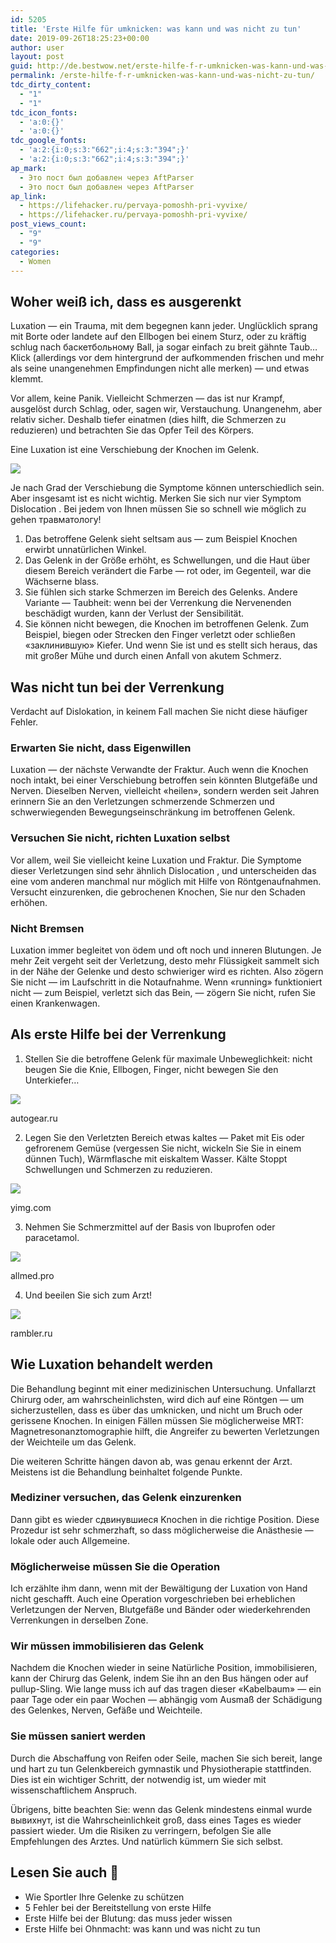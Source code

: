 ```yaml
---
id: 5205
title: 'Erste Hilfe für umknicken: was kann und was nicht zu tun'
date: 2019-09-26T18:25:23+00:00
author: user
layout: post
guid: http://de.bestwow.net/erste-hilfe-f-r-umknicken-was-kann-und-was-nicht-zu-tun/
permalink: /erste-hilfe-f-r-umknicken-was-kann-und-was-nicht-zu-tun/
tdc_dirty_content:
  - "1"
  - "1"
tdc_icon_fonts:
  - 'a:0:{}'
  - 'a:0:{}'
tdc_google_fonts:
  - 'a:2:{i:0;s:3:"662";i:4;s:3:"394";}'
  - 'a:2:{i:0;s:3:"662";i:4;s:3:"394";}'
ap_mark:
  - Это пост был добавлен через AftParser
  - Это пост был добавлен через AftParser
ap_link:
  - https://lifehacker.ru/pervaya-pomoshh-pri-vyvixe/
  - https://lifehacker.ru/pervaya-pomoshh-pri-vyvixe/
post_views_count:
  - "9"
  - "9"
categories:
  - Women
---
```

## Woher weiß ich, dass es ausgerenkt

Luxation — ein Trauma, mit dem begegnen kann jeder. Unglücklich sprang mit Borte oder landete auf den Ellbogen bei einem Sturz, oder zu kräftig schlug nach баскетбольному Ball, ja sogar einfach zu breit gähnte Taub&#8230; Klick (allerdings vor dem hintergrund der aufkommenden frischen und mehr als seine unangenehmen Empfindungen nicht alle merken) — und etwas klemmt.

Vor allem, keine Panik. Vielleicht Schmerzen — das ist nur Krampf, ausgelöst durch Schlag, oder, sagen wir, Verstauchung. Unangenehm, aber relativ sicher. Deshalb tiefer einatmen (dies hilft, die Schmerzen zu reduzieren) und betrachten Sie das Opfer Teil des Körpers.

Eine Luxation ist eine Verschiebung der Knochen im Gelenk.

![](http://de.bestwow.net/wp-content/uploads/2019/09/pervaya-pomosch-pri-vyvihe-chto-mozhno-i-nel-zya-delat-1.jpg) 

Je nach Grad der Verschiebung die Symptome können unterschiedlich sein. Aber insgesamt ist es nicht wichtig. Merken Sie sich nur vier Symptom <span><span> Dislocation </span> </span>. Bei jedem von Ihnen müssen Sie so schnell wie möglich zu gehen травматологу!

  1. Das betroffene Gelenk sieht seltsam aus — zum Beispiel Knochen erwirbt unnatürlichen Winkel.
  2. Das Gelenk in der Größe erhöht, es Schwellungen, und die Haut über diesem Bereich verändert die Farbe — rot oder, im Gegenteil, war die Wächserne blass.
  3. Sie fühlen sich starke Schmerzen im Bereich des Gelenks. Andere Variante — Taubheit: wenn bei der Verrenkung die Nervenenden beschädigt wurden, kann der Verlust der Sensibilität.
  4. Sie können nicht bewegen, die Knochen im betroffenen Gelenk. Zum Beispiel, biegen oder Strecken den Finger verletzt oder schließen «заклинившую» Kiefer. Und wenn Sie ist und es stellt sich heraus, das mit großer Mühe und durch einen Anfall von akutem Schmerz.

## Was nicht tun bei der Verrenkung

Verdacht auf Dislokation, in keinem Fall machen Sie nicht diese häufiger Fehler.

### Erwarten Sie nicht, dass Eigenwillen

Luxation — der nächste Verwandte der Fraktur. Auch wenn die Knochen noch intakt, bei einer Verschiebung betroffen sein könnten Blutgefäße und Nerven. Dieselben Nerven, vielleicht «heilen», sondern werden seit Jahren erinnern Sie an den Verletzungen schmerzende Schmerzen und schwerwiegenden Bewegungseinschränkung im betroffenen Gelenk.

### Versuchen Sie nicht, richten Luxation selbst

Vor allem, weil Sie vielleicht keine Luxation und Fraktur. Die Symptome dieser Verletzungen sind sehr ähnlich <span><span> Dislocation </span> </span>, und unterscheiden das eine vom anderen manchmal nur möglich mit Hilfe von Röntgenaufnahmen. Versucht einzurenken, die gebrochenen Knochen, Sie nur den Schaden erhöhen.

### Nicht Bremsen

Luxation immer begleitet von ödem und oft noch und inneren Blutungen. Je mehr Zeit vergeht seit der Verletzung, desto mehr Flüssigkeit sammelt sich in der Nähe der Gelenke und desto schwieriger wird es richten. Also zögern Sie nicht — im Laufschritt in die Notaufnahme. Wenn «running» funktioniert nicht — zum Beispiel, verletzt sich das Bein, — zögern Sie nicht, rufen Sie einen Krankenwagen.

## Als erste Hilfe bei der Verrenkung

1. Stellen Sie die betroffene Gelenk für maximale Unbeweglichkeit: nicht beugen Sie die Knie, Ellbogen, Finger, nicht bewegen Sie den Unterkiefer&#8230;<figure>

![](http://de.bestwow.net/wp-content/uploads/2019/09/pervaya-pomosch-pri-vyvihe-chto-mozhno-i-nel-zya-delat-2.jpg) <figcaption>autogear.ru</figcaption></figure> 

2. Legen Sie den Verletzten Bereich etwas kaltes — Paket mit Eis oder gefrorenem Gemüse (vergessen Sie nicht, wickeln Sie Sie in einem dünnen Tuch), Wärmflasche mit eiskaltem Wasser. Kälte Stoppt Schwellungen und Schmerzen zu reduzieren.<figure>

![](http://de.bestwow.net/wp-content/uploads/2019/09/pervaya-pomosch-pri-vyvihe-chto-mozhno-i-nel-zya-delat-3.jpg) <figcaption>yimg.com</figcaption></figure> 

3. Nehmen Sie Schmerzmittel auf der Basis von Ibuprofen oder paracetamol.<figure>

![](http://de.bestwow.net/wp-content/uploads/2019/09/pervaya-pomosch-pri-vyvihe-chto-mozhno-i-nel-zya-delat-4.jpg) <figcaption>allmed.pro</figcaption></figure> 

4. Und beeilen Sie sich zum Arzt!<figure>

![](http://de.bestwow.net/wp-content/uploads/2019/09/pervaya-pomosch-pri-vyvihe-chto-mozhno-i-nel-zya-delat-5.jpeg) <figcaption>rambler.ru</figcaption></figure> 

## Wie Luxation behandelt werden

Die Behandlung beginnt mit einer medizinischen Untersuchung. Unfallarzt Chirurg oder, am wahrscheinlichsten, wird dich auf eine Röntgen — um sicherzustellen, dass es über das umknicken, und nicht um Bruch oder gerissene Knochen. In einigen Fällen müssen Sie möglicherweise MRT: Magnetresonanztomographie hilft, die Angreifer zu bewerten Verletzungen der Weichteile um das Gelenk.

Die weiteren Schritte hängen davon ab, was genau erkennt der Arzt. Meistens ist die Behandlung beinhaltet folgende Punkte.

### Mediziner versuchen, das Gelenk einzurenken

Dann gibt es wieder сдвинувшиеся Knochen in die richtige Position. Diese Prozedur ist sehr schmerzhaft, so dass möglicherweise die Anästhesie — lokale oder auch Allgemeine.

### Möglicherweise müssen Sie die Operation

Ich erzählte ihm dann, wenn mit der Bewältigung der Luxation von Hand nicht geschafft. Auch eine Operation vorgeschrieben bei erheblichen Verletzungen der Nerven, Blutgefäße und Bänder oder wiederkehrenden Verrenkungen in derselben Zone.

### Wir müssen immobilisieren das Gelenk

Nachdem die Knochen wieder in seine Natürliche Position, immobilisieren, kann der Chirurg das Gelenk, indem Sie ihn an den Bus hängen oder auf pullup-Sling. Wie lange muss ich auf das tragen dieser «Kabelbaum» — ein paar Tage oder ein paar Wochen — abhängig vom Ausmaß der Schädigung des Gelenkes, Nerven, Gefäße und Weichteile.

### Sie müssen saniert werden

Durch die Abschaffung von Reifen oder Seile, machen Sie sich bereit, lange und hart zu tun Gelenkbereich gymnastik und Physiotherapie stattfinden. Dies ist ein wichtiger Schritt, der notwendig ist, um wieder mit wissenschaftlichem Anspruch.

Übrigens, bitte beachten Sie: wenn das Gelenk mindestens einmal wurde вывихнут, ist die Wahrscheinlichkeit groß, dass eines Tages es wieder passiert wieder. Um die Risiken zu verringern, befolgen Sie alle Empfehlungen des Arztes. Und natürlich kümmern Sie sich selbst.

<div>
  <h2 class="read-also__title">
    <span>Lesen Sie auch</span> <span>🧐 </span>
  </h2>
  
  <ul class="read-also__list">
    <li>
      Wie Sportler Ihre Gelenke zu schützen
    </li>
    <li>
      5 Fehler bei der Bereitstellung von erste Hilfe
    </li>
    <li>
      Erste Hilfe bei der Blutung: das muss jeder wissen
    </li>
    <li>
      Erste Hilfe bei Ohnmacht: was kann und was nicht zu tun
    </li>
  </ul>
</div>